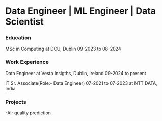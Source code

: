 # Data Engineer | ML Engineer | Data Scientist

### Education
MSc in Computing at DCU, Dublin
09-2023 to 08-2024

### Work Experience
Data Engineer at Vesta Insigths, Dublin, Ireland
09-2024 to present


IT Sr. Associate(Role:- Data Engineer)
07-2021 to 07-2023
at NTT DATA, India

### Projects
-Air quality prediction
